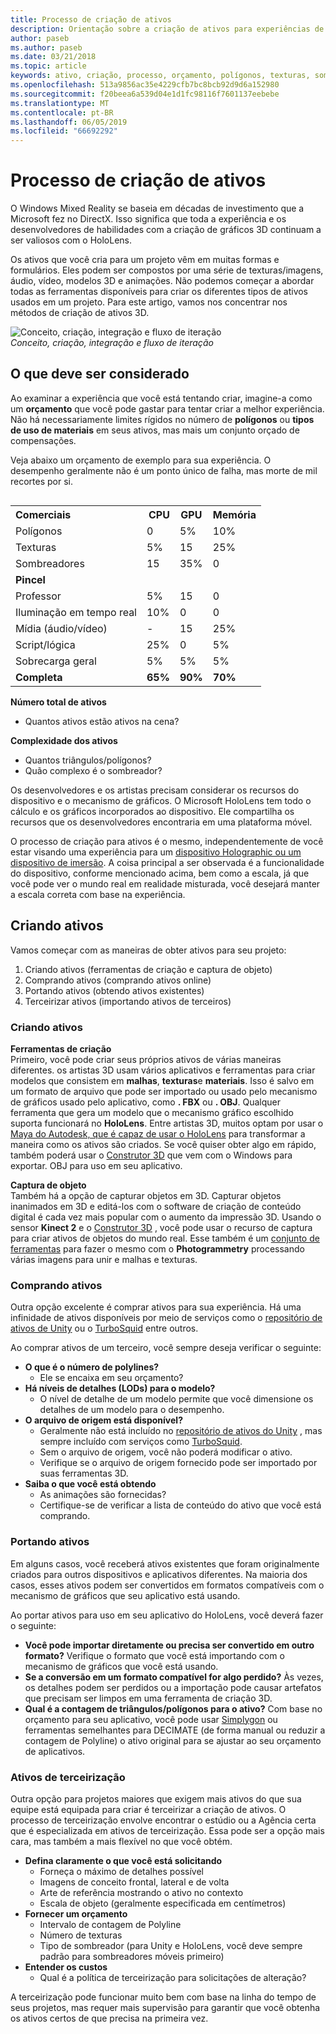 ```yaml
---
title: Processo de criação de ativos
description: Orientação sobre a criação de ativos para experiências de realidade misturada.
author: paseb
ms.author: paseb
ms.date: 03/21/2018
ms.topic: article
keywords: ativo, criação, processo, orçamento, polígonos, texturas, sombreadores, desempenho
ms.openlocfilehash: 513a9856ac35e4229cfb7bc8bcb92d9d6a152980
ms.sourcegitcommit: f20beea6a539d04e1d1fc98116f7601137eebebe
ms.translationtype: MT
ms.contentlocale: pt-BR
ms.lasthandoff: 06/05/2019
ms.locfileid: "66692292"
---
```

# <a name="asset-creation-process"></a>Processo de criação de ativos

O Windows Mixed Reality se baseia em décadas de investimento que a Microsoft fez no DirectX. Isso significa que toda a experiência e os desenvolvedores de habilidades com a criação de gráficos 3D continuam a ser valiosos com o HoloLens.

Os ativos que você cria para um projeto vêm em muitas formas e formulários. Eles podem ser compostos por uma série de texturas/imagens, áudio, vídeo, modelos 3D e animações. Não podemos começar a abordar todas as ferramentas disponíveis para criar os diferentes tipos de ativos usados em um projeto. Para este artigo, vamos nos concentrar nos métodos de criação de ativos 3D.

![Conceito, criação, integração e fluxo de iteração](images/concept-creation-integration-iteration-flow-640px.jpg)<br>
*Conceito, criação, integração e fluxo de iteração*

## <a name="things-to-consider"></a>O que deve ser considerado

Ao examinar a experiência que você está tentando criar, imagine-a como um **orçamento** que você pode gastar para tentar criar a melhor experiência. Não há necessariamente limites rígidos no número de **polígonos** ou **tipos de uso de materiais** em seus ativos, mas mais um conjunto orçado de compensações.

Veja abaixo um orçamento de exemplo para sua experiência. O desempenho geralmente não é um ponto único de falha, mas morte de mil recortes por si.
<br>

<table style="float:right; margin-left: 10px;">
<tr>
<th style="text-align:left;"><b>Comerciais</b></th><th style="text-align:right;"> CPU</th><th> GPU</th><th> Memória</th>
</tr><tr>
<td> Polígonos</td><td> 0</td><td> 5%</td><td> 10%</td>
</tr><tr>
<td> Texturas</td><td> 5%</td><td> 15</td><td>25%</td>
</tr><tr>
<td> Sombreadores</td><td> 15</td><td> 35%</td><td> 0</td>
</tr><tr>
<td> <b>Pincel</b></td><td></td><td></td><td></td>
</tr><tr>
<td> Professor</td><td> 5%</td><td> 15</td><td> 0</td>
</tr><tr>
<td> Iluminação em tempo real</td><td> 10%</td><td> 0</td><td> 0</td>
</tr><tr>
<td> Mídia (áudio/vídeo)</td><td> -</td><td> 15</td><td> 25%</td>
</tr><tr>
<td> Script/lógica</td><td> 25%</td><td> 0</td><td> 5%</td>
</tr><tr>
<td> Sobrecarga geral</td><td> 5%</td><td> 5%</td><td> 5%</td>
</tr><tr>
<td> <b>Completa</b></td><td> <b>65%</b></td><td> <b>90%</b></td><td> <b>70%</b></td>
</tr>
</table>

**Número total de ativos**
* Quantos ativos estão ativos na cena?

**Complexidade dos ativos**
* Quantos triângulos/polígonos?
* Quão complexo é o sombreador?

Os desenvolvedores e os artistas precisam considerar os recursos do dispositivo e o mecanismo de gráficos. O Microsoft HoloLens tem todo o cálculo e os gráficos incorporados ao dispositivo. Ele compartilha os recursos que os desenvolvedores encontraria em uma plataforma móvel.

O processo de criação para ativos é o mesmo, independentemente de você estar visando uma experiência para um [dispositivo Holographic ou um dispositivo de imersão](mixed-reality.md#the-mixed-reality-spectrum). A coisa principal a ser observada é a funcionalidade do dispositivo, conforme mencionado acima, bem como a escala, já que você pode ver o mundo real em realidade misturada, você desejará manter a escala correta com base na experiência. 

## <a name="authoring-assets"></a>Criando ativos

Vamos começar com as maneiras de obter ativos para seu projeto:
1. Criando ativos (ferramentas de criação e captura de objeto)
2. Comprando ativos (comprando ativos online)
3. Portando ativos (obtendo ativos existentes)
4. Terceirizar ativos (importando ativos de terceiros)

### <a name="creating-assets"></a>Criando ativos

**Ferramentas de criação**<br>
Primeiro, você pode criar seus próprios ativos de várias maneiras diferentes. os artistas 3D usam vários aplicativos e ferramentas para criar modelos que consistem em **malhas**, **texturas**e **materiais**. Isso é salvo em um formato de arquivo que pode ser importado ou usado pelo mecanismo de gráficos usado pelo aplicativo, como **. FBX** ou **. OBJ**. Qualquer ferramenta que gera um modelo que o mecanismo gráfico escolhido suporta funcionará no **HoloLens**. Entre artistas 3D, muitos optam por usar o [Maya do Autodesk, que é capaz de usar o HoloLens](https://www.youtube.com/watch?v=q0K3n0Gf8mA) para transformar a maneira como os ativos são criados. Se você quiser obter algo em rápido, também poderá usar o [Construtor 3D](https://developer.microsoft.com/windows/hardware/3d-print/3d-builder-resources) que vem com o Windows para exportar. OBJ para uso em seu aplicativo.

**Captura de objeto**<br>
Também há a opção de capturar objetos em 3D. Capturar objetos inanimados em 3D e editá-los com o software de criação de conteúdo digital é cada vez mais popular com o aumento da impressão 3D. Usando o sensor **Kinect 2** e o [Construtor 3D](https://developer.microsoft.com/windows/hardware/3d-print/3d-builder-resources) , você pode usar o recurso de captura para criar ativos de objetos do mundo real. Esse também é um [conjunto de ferramentas](https://en.wikipedia.org/wiki/Comparison_of_photogrammetry_software) para fazer o mesmo com o **Photogrammetry** processando várias imagens para unir e malhas e texturas.

### <a name="purchasing-assets"></a>Comprando ativos

Outra opção excelente é comprar ativos para sua experiência. Há uma infinidade de ativos disponíveis por meio de serviços como o [repositório de ativos de Unity](https://www.assetstore.unity3d.com/) ou o [TurboSquid](http://www.turbosquid.com/) entre outros.

Ao comprar ativos de um terceiro, você sempre deseja verificar o seguinte:
* **O que é o número de polylines?**
  * Ele se encaixa em seu orçamento?
* **Há níveis de detalhes (LODs) para o modelo?**
  * O nível de detalhe de um modelo permite que você dimensione os detalhes de um modelo para o desempenho.
* **O arquivo de origem está disponível?**
  * Geralmente não está incluído no [repositório de ativos do Unity](https://www.assetstore.unity3d.com/) , mas sempre incluído com serviços como [TurboSquid](http://www.turbosquid.com/).
  * Sem o arquivo de origem, você não poderá modificar o ativo.
  * Verifique se o arquivo de origem fornecido pode ser importado por suas ferramentas 3D.
* **Saiba o que você está obtendo**
  * As animações são fornecidas?
  * Certifique-se de verificar a lista de conteúdo do ativo que você está comprando.

### <a name="porting-assets"></a>Portando ativos

Em alguns casos, você receberá ativos existentes que foram originalmente criados para outros dispositivos e aplicativos diferentes. Na maioria dos casos, esses ativos podem ser convertidos em formatos compatíveis com o mecanismo de gráficos que seu aplicativo está usando.

Ao portar ativos para uso em seu aplicativo do HoloLens, você deverá fazer o seguinte:
* **Você pode importar diretamente ou precisa ser convertido em outro formato?** Verifique o formato que você está importando com o mecanismo de gráficos que você está usando.
* **Se a conversão em um formato compatível for algo perdido?** Às vezes, os detalhes podem ser perdidos ou a importação pode causar artefatos que precisam ser limpos em uma ferramenta de criação 3D.
* **Qual é a contagem de triângulos/polígonos para o ativo?** Com base no orçamento para seu aplicativo, você pode usar [Simplygon](https://www.simplygon.com/) ou ferramentas semelhantes para DECIMATE (de forma manual ou reduzir a contagem de Polyline) o ativo original para se ajustar ao seu orçamento de aplicativos.

### <a name="outsourcing-assets"></a>Ativos de terceirização

Outra opção para projetos maiores que exigem mais ativos do que sua equipe está equipada para criar é terceirizar a criação de ativos. O processo de terceirização envolve encontrar o estúdio ou a Agência certa que é especializada em ativos de terceirização. Essa pode ser a opção mais cara, mas também a mais flexível no que você obtém.
* **Defina claramente o que você está solicitando**
  * Forneça o máximo de detalhes possível
  * Imagens de conceito frontal, lateral e de volta
  * Arte de referência mostrando o ativo no contexto
  * Escala de objeto (geralmente especificada em centímetros)
* **Fornecer um orçamento**
  * Intervalo de contagem de Polyline
  * Número de texturas
  * Tipo de sombreador (para Unity e HoloLens, você deve sempre padrão para sombreadores móveis primeiro)
* **Entender os custos**
  * Qual é a política de terceirização para solicitações de alteração?

A terceirização pode funcionar muito bem com base na linha do tempo de seus projetos, mas requer mais supervisão para garantir que você obtenha os ativos certos de que precisa na primeira vez.
